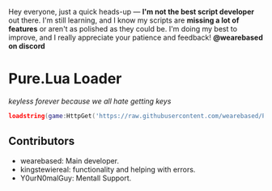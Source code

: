Hey everyone, just a quick heads-up — **I'm not the best script developer** out there. I'm still learning, and I know my scripts are **missing a lot of features** or aren't as polished as they could be. I'm doing my best to improve, and I really appreciate your patience and feedback! **@wearebased on discord**


# Pure.Lua Loader
*keyless forever because we all hate getting keys*
```lua
loadstring(game:HttpGet('https://raw.githubusercontent.com/wearebased/Pure/refs/heads/main/loadstring'))()
```

## Contributors
- wearebased: Main developer.
- kingstewiereal: functionality and helping with errors.
- Y0urN0malGuy: Mentall Support.
